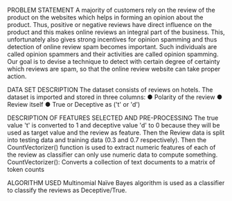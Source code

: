 PROBLEM STATEMENT
A majority of customers rely on the review of the product on the websites which helps in forming an opinion about the product. Thus, positive or negative reviews have direct influence on the product and this makes online reviews an integral part of the business. This, unfortunately also gives strong incentives for opinion spamming and thus detection of online review spam becomes important. Such individuals are called opinion spammers and their activities are called opinion spamming. Our goal is to devise a technique to detect with certain degree of certainty which reviews are spam, so that the online review website can take proper action. 

DATA SET DESCRIPTION
The dataset consists of reviews on hotels.
The dataset is imported and stored in three columns: 
●	Polarity of the review
●	Review itself
●	True or Deceptive as ('t' or 'd')

DESCRIPTION OF FEATURES SELECTED AND PRE-PROCESSING
The true value 't' is converted to 1 and deceptive value 'd' to 0 because they will be used as target value and the review as feature.
Then the Review data is split into testing data and training data (0.3 and 0.7 respectively).
Then the CountVectorizer() function is used to extract numeric features of each of the review as classifier can only use numeric data to compute something.
CountVectorizer():
Converts a collection of text documents to a matrix of token counts

ALGORITHM USED
Multinomial Naïve Bayes algorithm is used as a classifier to classify the reviews as Deceptive/True.

